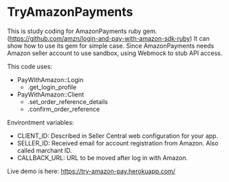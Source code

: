 # TryAmazonPayments

This is study coding for AmazonPayments ruby gem. (https://github.com/amzn/login-and-pay-with-amazon-sdk-ruby)
It can show how to use its gem for simple case.
Since AmazonPayments needs Amazon seller account to use sandbox, using Webmock to stub API access.

This code uses:
* PayWithAmazon::Login
  * .get_login_profile
* PayWithAmazon::Client
  * .set_order_reference_details
  * .confirm_order_reference

Environtment variables:
* CLIENT_ID: Described in Seller Central web configuration for your app.
* SELLER_ID: Received email for account registration from Amazon. Also called marchant ID.
* CALLBACK_URL: URL to be moved after log in with Amazon.

Live demo is here:
https://try-amazon-pay.herokuapp.com/